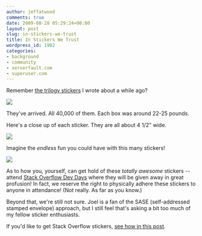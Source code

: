 ```yaml
---
author: jeffatwood
comments: true
date: 2009-08-28 05:29:24+00:00
layout: post
slug: in-stickers-we-trust
title: In Stickers We Trust
wordpress_id: 1902
categories:
- background
- community
- serverfault.com
- superuser.com
---
```



Remember [the trilogy stickers](http://blog.stackoverflow.com/2009/08/coming-soon-trilogy-stickers/) I wrote about a while ago?



![](http://blog.stackoverflow.com/wp-content/uploads/stickers-boxes.jpg)



They've arrived. All 40,000 of them. Each box was around 22-25 pounds.



Here's a close up of each sticker. They are all about 4 1/2" wide.



![](http://blog.stackoverflow.com/wp-content/uploads/stickers-near-arranged.jpg)



Imagine the _endless_ fun you could have with this many stickers!



![](http://blog.stackoverflow.com/wp-content/uploads/stickers-near-loose.jpg)



As to how you, yourself, can get hold of these _totally awesome_ stickers -- attend [Stack Overflow Dev Days](http://stackoverflow.carsonified.com/) where they will be given away in great profusion! In fact, we reserve the right to physically adhere these stickers to anyone in attendance! (Not really. As far as you know.)



Beyond that, we're still not sure. Joel is a fan of the SASE (self-addressed stamped envelope) approach, but I still feel that's asking a bit too much of my fellow sticker enthusiasts.



If you'd like to get Stack Overflow stickers, [see how in this post](http://blog.stackoverflow.com/2009/09/how-to-get-stack-overflow-stickers/).

